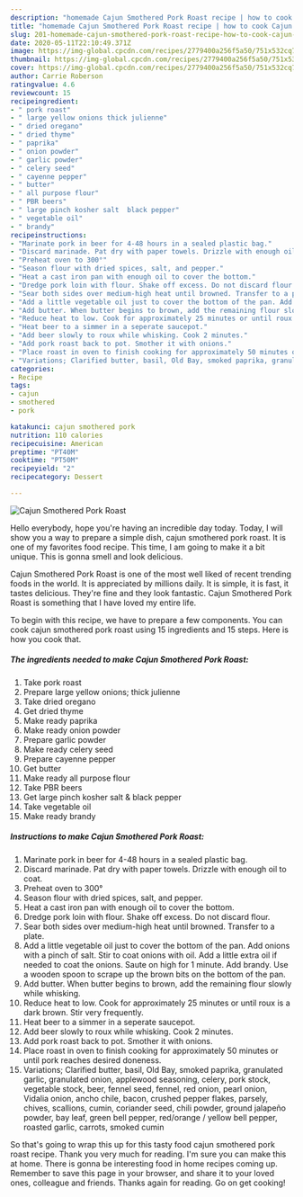 ```yaml
---
description: "homemade Cajun Smothered Pork Roast recipe | how to cook Cajun Smothered Pork Roast"
title: "homemade Cajun Smothered Pork Roast recipe | how to cook Cajun Smothered Pork Roast"
slug: 201-homemade-cajun-smothered-pork-roast-recipe-how-to-cook-cajun-smothered-pork-roast
date: 2020-05-11T22:10:49.371Z
image: https://img-global.cpcdn.com/recipes/2779400a256f5a50/751x532cq70/cajun-smothered-pork-roast-recipe-main-photo.jpg
thumbnail: https://img-global.cpcdn.com/recipes/2779400a256f5a50/751x532cq70/cajun-smothered-pork-roast-recipe-main-photo.jpg
cover: https://img-global.cpcdn.com/recipes/2779400a256f5a50/751x532cq70/cajun-smothered-pork-roast-recipe-main-photo.jpg
author: Carrie Roberson
ratingvalue: 4.6
reviewcount: 15
recipeingredient:
- " pork roast"
- " large yellow onions thick julienne"
- " dried oregano"
- " dried thyme"
- " paprika"
- " onion powder"
- " garlic powder"
- " celery seed"
- " cayenne pepper"
- " butter"
- " all purpose flour"
- " PBR beers"
- " large pinch kosher salt  black pepper"
- " vegetable oil"
- " brandy"
recipeinstructions:
- "Marinate pork in beer for 4-48 hours in a sealed plastic bag."
- "Discard marinade. Pat dry with paper towels. Drizzle with enough oil to coat."
- "Preheat oven to 300°"
- "Season flour with dried spices, salt, and pepper."
- "Heat a cast iron pan with enough oil to cover the bottom."
- "Dredge pork loin with flour. Shake off excess. Do not discard flour."
- "Sear both sides over medium-high heat until browned. Transfer to a plate."
- "Add a little vegetable oil just to cover the bottom of the pan. Add onions with a pinch of salt. Stir to coat onions with oil. Add a little extra oil if needed to coat the onions. Saute on high for 1 minute. Add brandy. Use a wooden spoon to scrape up the brown bits on the bottom of the pan."
- "Add butter. When butter begins to brown, add the remaining flour slowly while whisking."
- "Reduce heat to low. Cook for approximately 25 minutes or until roux is a dark brown. Stir very frequently."
- "Heat beer to a simmer in a seperate saucepot."
- "Add beer slowly to roux while whisking. Cook 2 minutes."
- "Add pork roast back to pot. Smother it with onions."
- "Place roast in oven to finish cooking for approximately 50 minutes or until pork reaches desired doneness."
- "Variations; Clarified butter, basil, Old Bay, smoked paprika, granulated garlic, granulated onion, applewood seasoning, celery, pork stock, vegetable stock, beer, fennel seed, fennel, red onion, pearl onion, Vidalia onion, ancho chile, bacon, crushed pepper flakes, parsely, chives, scallions, cumin, coriander seed, chili powder, ground jalapeño powder, bay leaf, green bell pepper, red/orange / yellow bell pepper, roasted garlic, carrots, smoked cumin"
categories:
- Recipe
tags:
- cajun
- smothered
- pork

katakunci: cajun smothered pork 
nutrition: 110 calories
recipecuisine: American
preptime: "PT40M"
cooktime: "PT50M"
recipeyield: "2"
recipecategory: Dessert

---
```



![Cajun Smothered Pork Roast](https://img-global.cpcdn.com/recipes/2779400a256f5a50/751x532cq70/cajun-smothered-pork-roast-recipe-main-photo.jpg)

Hello everybody, hope you're having an incredible day today. Today, I will show you a way to prepare a simple dish, cajun smothered pork roast. It is one of my favorites food recipe. This time, I am going to make it a bit unique. This is gonna smell and look delicious.



Cajun Smothered Pork Roast is one of the most well liked of recent trending foods in the world. It is appreciated by millions daily. It is simple, it is fast, it tastes delicious. They're fine and they look fantastic. Cajun Smothered Pork Roast is something that I have loved my entire life.


To begin with this recipe, we have to prepare a few components. You can cook cajun smothered pork roast using 15 ingredients and 15 steps. Here is how you cook that.

<!--inarticleads1-->

##### The ingredients needed to make Cajun Smothered Pork Roast:

1. Take  pork roast
1. Prepare  large yellow onions; thick julienne
1. Take  dried oregano
1. Get  dried thyme
1. Make ready  paprika
1. Make ready  onion powder
1. Prepare  garlic powder
1. Make ready  celery seed
1. Prepare  cayenne pepper
1. Get  butter
1. Make ready  all purpose flour
1. Take  PBR beers
1. Get  large pinch kosher salt &amp; black pepper
1. Take  vegetable oil
1. Make ready  brandy




<!--inarticleads2-->

##### Instructions to make Cajun Smothered Pork Roast:

1. Marinate pork in beer for 4-48 hours in a sealed plastic bag.
1. Discard marinade. Pat dry with paper towels. Drizzle with enough oil to coat.
1. Preheat oven to 300°
1. Season flour with dried spices, salt, and pepper.
1. Heat a cast iron pan with enough oil to cover the bottom.
1. Dredge pork loin with flour. Shake off excess. Do not discard flour.
1. Sear both sides over medium-high heat until browned. Transfer to a plate.
1. Add a little vegetable oil just to cover the bottom of the pan. Add onions with a pinch of salt. Stir to coat onions with oil. Add a little extra oil if needed to coat the onions. Saute on high for 1 minute. Add brandy. Use a wooden spoon to scrape up the brown bits on the bottom of the pan.
1. Add butter. When butter begins to brown, add the remaining flour slowly while whisking.
1. Reduce heat to low. Cook for approximately 25 minutes or until roux is a dark brown. Stir very frequently.
1. Heat beer to a simmer in a seperate saucepot.
1. Add beer slowly to roux while whisking. Cook 2 minutes.
1. Add pork roast back to pot. Smother it with onions.
1. Place roast in oven to finish cooking for approximately 50 minutes or until pork reaches desired doneness.
1. Variations; Clarified butter, basil, Old Bay, smoked paprika, granulated garlic, granulated onion, applewood seasoning, celery, pork stock, vegetable stock, beer, fennel seed, fennel, red onion, pearl onion, Vidalia onion, ancho chile, bacon, crushed pepper flakes, parsely, chives, scallions, cumin, coriander seed, chili powder, ground jalapeño powder, bay leaf, green bell pepper, red/orange / yellow bell pepper, roasted garlic, carrots, smoked cumin




So that's going to wrap this up for this tasty food cajun smothered pork roast recipe. Thank you very much for reading. I'm sure you can make this at home. There is gonna be interesting food in home recipes coming up. Remember to save this page in your browser, and share it to your loved ones, colleague and friends. Thanks again for reading. Go on get cooking!
